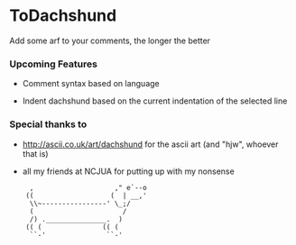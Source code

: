 # ToDachshund

Add some arf to your comments, the longer the better


### Upcoming Features

* Comment syntax based on language

* Indent dachshund based on the current indentation of the selected line


### Special thanks to

* http://ascii.co.uk/art/dachshund for the ascii art (and "hjw", whoever that is)

* all my friends at NCJUA for putting up with my nonsense
```
     ,                    ," e`--o
    ((                   (  | __,'
     \\~----------------' \_;/
     (                      /
     /) ._______________.  )
    (( (               (( (
     ``-'               ``-'
```